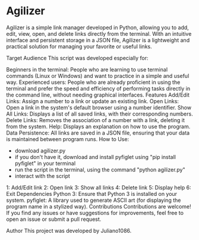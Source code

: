 # Agilizer
Agilizer is a simple link manager developed in Python, allowing you to add, edit, view, open, and delete links directly from the terminal. With an intuitive interface and persistent storage in a JSON file, Agilizer is a lightweight and practical solution for managing your favorite or useful links.

Target Audience
This script was developed especially for:

Beginners in the terminal: People who are learning to use terminal commands (Linux or Windows) and want to practice in a simple and useful way.
Experienced users: People who are already proficient in using the terminal and prefer the speed and efficiency of performing tasks directly in the command line, without needing graphical interfaces.
Features
Add/Edit Links: Assign a number to a link or update an existing link.
Open Links: Open a link in the system's default browser using a number identifier.
Show All Links: Displays a list of all saved links, with their corresponding numbers.
Delete Links: Removes the association of a number with a link, deleting it from the system.
Help: Displays an explanation on how to use the program.
Data Persistence: All links are saved in a JSON file, ensuring that your data is maintained between program runs.
How to Use:

- download agilizer.py
- if you don't have it, download and install pyfiglet using "pip install pyfiglet" in your terminal
- run the script in the terminal, using the command "python agilizer.py"
- interact with the script

1: Add/Edit link
2: Open link
3: Show all links
4: Delete link
5: Display help
6: Exit
Dependencies
Python 3: Ensure that Python 3 is installed on your system.
pyfiglet: A library used to generate ASCII art (for displaying the program name in a stylized way).
Contributions
Contributions are welcome! If you find any issues or have suggestions for improvements, feel free to open an issue or submit a pull request.

Author
This project was developed by Juliano1086.
